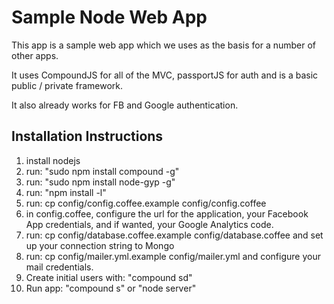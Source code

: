 # Sample Node Web App #
This app is a sample web app which we uses as the basis for a number of other apps.

It uses CompoundJS for all of the MVC, passportJS for auth and is a basic public / private framework.

It also already works for FB and Google authentication.

## Installation Instructions ##

1. install nodejs
2. run: "sudo npm install compound -g"
3. run: "sudo npm install node-gyp -g"
4. run: "npm install -l"
5. run: cp config/config.coffee.example config/config.coffee
6. in config.coffee, configure the url for the application, your Facebook App credentials, and if wanted, your Google Analytics code.
7. run: cp config/database.coffee.example config/database.coffee and set up your connection string to Mongo
8. run: cp config/mailer.yml.example config/mailer.yml and configure your mail credentials.
9. Create initial users with: "compound sd"
10. Run app: "compound s" or "node server"